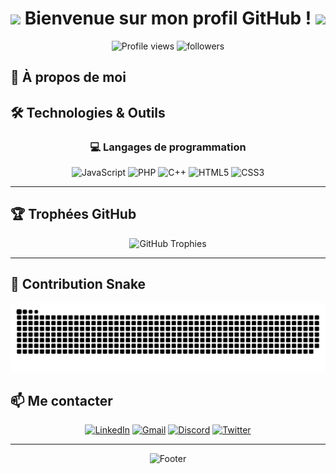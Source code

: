 <!-- <div align="center">
  <img src="https://readme-typing-svg.demolab.com?font=Fira+Code&size=32&pause=1000&color=58A6FF&center=true&vCenter=true&random=false&width=600&lines=Salut+%F0%9F%91%8B+Je+suis+Jarode;D%C3%A9veloppeur+Passionn%C3%A9;Toujours+en+qu%C3%AAte+d'apprentissage" alt="Typing SVG" />
</div> -->

<h1 align="center">
  <img src="https://media.giphy.com/media/hvRJCLFzcasrR4ia7z/giphy.gif" width="35">
  Bienvenue sur mon profil GitHub !
  <img src="https://media.giphy.com/media/hvRJCLFzcasrR4ia7z/giphy.gif" width="35">
</h1>

<div align="center">
  <img src="https://komarev.com/ghpvc/?username=Jarode-P&label=Visiteurs&color=58A6FF&style=for-the-badge" alt="Profile views" />
  <img src="https://img.shields.io/github/followers/Jarode-P?label=Followers&style=for-the-badge&color=58A6FF" alt="followers" />
</div>

## 🚀 À propos de moi

<!-- <img align="right" alt="Coding" width="400" src="https://raw.githubusercontent.com/devSouvik/devSouvik/master/gif3.gif">

```javascript
const jarode = {
    code: ["JavaScript", "Python", "Java", "C++", "HTML/CSS"],
    technologies: {
        frontEnd: {
            js: ["React", "Vue", "Angular"],
            css: ["Bootstrap", "Tailwind", "Sass"]
        },
        backEnd: {
            js: ["Node.js", "Express"],
            python: ["Django", "Flask", "FastAPI"],
            java: ["Spring Boot"]
        },
        databases: ["MongoDB", "MySQL", "PostgreSQL", "SQLite"],
        devOps: ["Docker", "Kubernetes", "AWS", "Git"],
        tools: ["VS Code", "IntelliJ", "Postman", "Figma"]
    },
    currentFocus: "Développement Full Stack et DevOps",
    funFact: "J'adore résoudre des problèmes complexes avec du code élégant!"
};
```
 -->
## 🛠️ Technologies & Outils

<div align="center">

### 💻 Langages de programmation
![JavaScript](https://img.shields.io/badge/javascript-%23323330.svg?style=for-the-badge&logo=javascript&logoColor=%23F7DF1E)
![PHP](https://img.shields.io/badge/java-%23ED8B00.svg?style=for-the-badge&logo=openjdk&logoColor=white)
![C++](https://img.shields.io/badge/c++-%2300599C.svg?style=for-the-badge&logo=c%2B%2B&logoColor=white)
![HTML5](https://img.shields.io/badge/html5-%23E34F26.svg?style=for-the-badge&logo=html5&logoColor=white)
![CSS3](https://img.shields.io/badge/css3-%231572B6.svg?style=for-the-badge&logo=css3&logoColor=white)
</div>

---

<!-- ## 📊 Statistiques GitHub

<div align="center">
  <img height="180em" src="https://github-readme-stats.vercel.app/api?username=Jarode-P&show_icons=true&theme=github_dark&include_all_commits=true&count_private=true&hide_border=true&bg_color=0d1117&title_color=58a6ff&icon_color=58a6ff&text_color=c9d1d9"/>
  <img height="180em" src="https://github-readme-stats.vercel.app/api/top-langs/?username=Jarode-P&layout=compact&langs_count=8&theme=github_dark&hide_border=true&bg_color=0d1117&title_color=58a6ff&text_color=c9d1d9"/>
</div>

<div align="center">
  <img src="https://github-readme-streak-stats.herokuapp.com/?user=Jarode-P&theme=github-dark-blue&hide_border=true&background=0d1117&stroke=58a6ff&ring=58a6ff&fire=58a6ff&currStreakLabel=58a6ff" alt="GitHub Streak" />
</div>

<div align="center">
  <img src="https://github-readme-activity-graph.vercel.app/graph?username=Jarode-P&theme=github-compact&hide_border=true&bg_color=0d1117&color=58a6ff&line=58a6ff&point=c9d1d9" alt="Activity Graph" />
</div>

--- -->

## 🏆 Trophées GitHub

<div align="center">
  <img src="https://github-profile-trophy.vercel.app/?username=Jarode-P&theme=darkhub&no-frame=true&row=1&column=7" alt="GitHub Trophies" />
</div>

---

## 🐍 Contribution Snake

<div align="center">
  <img src="https://raw.githubusercontent.com/Platane/snk/output/github-contribution-grid-snake-dark.svg" alt="Snake animation" />
</div>

<!-- ---

## 🎯 Projets en vedette

<div align="center">
  <a href="https://github.com/Jarode-P/Prodloc">
    <img src="https://github-readme-stats.vercel.app/api/pin/?username=Jarode-P&repo=repo1&theme=github_dark&hide_border=true&bg_color=0d1117&title_color=58a6ff&icon_color=58a6ff&text_color=c9d1d9" alt="Prodloc" />
  </a>
  <a href="https://github.com/Jarode-P/Dnd character sheet">
    <img src="https://github-readme-stats.vercel.app/api/pin/?username=Jarode-P&repo=repo2&theme=github_dark&hide_border=true&bg_color=0d1117&title_color=58a6ff&icon_color=58a6ff&text_color=c9d1d9" alt="Repo 2" />
  </a>
</div>

--- -->

## 📫 Me contacter

<div align="center">

[![LinkedIn](https://img.shields.io/badge/LinkedIn-0077B5?style=for-the-badge&logo=linkedin&logoColor=white)](https://linkedin.com/in/votre-profil)
[![Gmail](https://img.shields.io/badge/Gmail-D14836?style=for-the-badge&logo=gmail&logoColor=white)](mailto:votre.email@gmail.com)
[![Discord](https://img.shields.io/badge/Discord-7289DA?style=for-the-badge&logo=discord&logoColor=white)](https://discord.gg/votre-discord)
[![Twitter](https://img.shields.io/badge/Twitter-1DA1F2?style=for-the-badge&logo=twitter&logoColor=white)](https://twitter.com/votre-twitter)

</div>

---

<div align="center">
  <img src="https://capsule-render.vercel.app/api?type=waving&color=58A6FF&height=100&section=footer" alt="Footer" />
</div>

